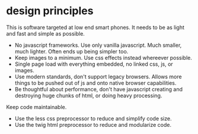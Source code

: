 design principles
=================

This is software targeted at low end smart phones. It needs to be as light and fast and simple as possible.

* No javascript frameworks. Use only vanilla javascript. Much smaller, much lighter. Often ends up being simpler too.
* Keep images to a minimum. Use css effects instead whereever possible.
* Single page load with everything embedded, no linked css, js, or images.
* Use modern standards, don't support legacy browsers. Allows more things to be pushed out of js and onto native browser capabilities.
* Be thoughtful about performance, don't have javascript creating and destroying huge chunks of html, or doing heavy processing.

Keep code maintainable.

* Use the less css preprocessor to reduce and simplify code size.
* Use the twig html preprocessor to reduce and modularize code.
